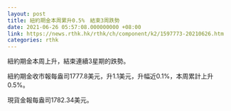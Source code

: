 ```yaml
---
layout: post
title: 紐約期金本周累升0.5%　結束3周跌勢
date: 2021-06-26 05:57:08.000000000 +08:00
link: https://news.rthk.hk/rthk/ch/component/k2/1597773-20210626.htm
categories: rthk
---
```


紐約期金本周上升，結束連續3星期的跌勢。

紐約期金收市報每盎司1777.8美元，升1.1美元，升幅近0.1%，本周累計上升0.5%。

現貨金報每盎司1782.34美元。
